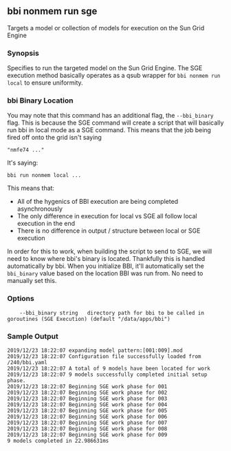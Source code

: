 ## bbi nonmem run sge

Targets a model or collection of models for execution on the Sun Grid Engine

### Synopsis

Specifies to run the targeted model on the Sun Grid Engine. The SGE execution method basically operates as a qsub wrapper for `bbi nonmem run local` to ensure uniformity.

### bbi Binary Location
You may note that this command has an additional flag, the `--bbi_binary` flag. This is because the SGE command will create a script that will basically run bbi in local mode as a SGE command. This means that the job being fired off onto the grid isn't saying

`"nmfe74 ..."`

It's saying:

`bbi run nonmem local ...`

This means that:

* All of the hygenics of BBI execution are being completed asynchronously
* The only difference in execution for local vs SGE all follow local execution in the end
* There is no difference in output / structure  between local or SGE execution

In order for this to work, when building the script to send to SGE, we will need to know where bbi's binary is
located. Thankfully this is handled automatically by bbi. When you initialize BBI, it'll automatically set the
`bbi_binary` value based on the location BBI was run from. No need to manually set this.

### Options

```
    --bbi_binary string   directory path for bbi to be called in goroutines (SGE Execution) (default "/data/apps/bbi")
```

### Sample Output
```
2019/12/23 18:22:07 expanding model pattern:[001:009].mod
2019/12/23 18:22:07 Configuration file successfully loaded from /240/bbi.yaml
2019/12/23 18:22:07 A total of 9 models have been located for work
2019/12/23 18:22:07 9 models successfully completed initial setup phase.
2019/12/23 18:22:07 Beginning SGE work phase for 001
2019/12/23 18:22:07 Beginning SGE work phase for 002
2019/12/23 18:22:07 Beginning SGE work phase for 003
2019/12/23 18:22:07 Beginning SGE work phase for 004
2019/12/23 18:22:07 Beginning SGE work phase for 005
2019/12/23 18:22:07 Beginning SGE work phase for 006
2019/12/23 18:22:07 Beginning SGE work phase for 007
2019/12/23 18:22:07 Beginning SGE work phase for 008
2019/12/23 18:22:07 Beginning SGE work phase for 009
9 models completed in 22.986631ms
```
